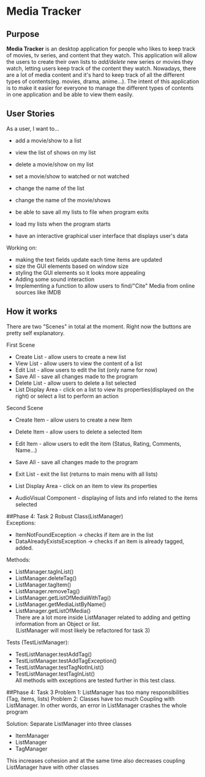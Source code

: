 # Media Tracker
## Purpose


**Media Tracker** is an desktop application for people who likes to keep track of movies, tv series, and content that 
they watch. This application will allow the users to create their own lists to *add/delete* new series or movies they 
watch, letting users keep track of the content they watch. Nowadays, there are a lot of media content and it's hard to 
keep track of all the different types of contents(eg. movies, drama, anime...). The intent of this application is to 
make it easier for everyone to manage the different types of contents in one application and be able to view them 
easily.

## User Stories 

As a user, I want to...

- add a movie/show to a list
- view the list of shows on my list
- delete a movie/show on my list
- set a movie/show to watched or not watched
- change the name of the list
- change the name of the movie/shows

- be able to save all my lists to file when program exits
- load my lists when the program starts

- have an interactive graphical user interface that displays user's data

Working on\:
- making the text fields update each time items are updated
- size the GUI elements based on window size
- styling the GUI elements so it looks more appealing
- Adding some sound interaction
- Implementing a function to allow users to find/"Cite" Media from online sources like IMDB

## How it works
There are two "Scenes" in total at the moment. Right now the buttons are pretty self explanatory. 

First Scene
- Create List - allow users to create a new list 
- View List - allow users to view the content of a list
- Edit List - allow users to edit the list (only name for now)
- Save All - save all changes made to the program
- Delete List - allow users to delete a list selected
- List Display Area - click on a list to view its properties(displayed on the right) or select a list to perform an action

Second Scene
- Create Item - allow users to create a new Item
- Delete Item - allow users to delete a selected Item
- Edit Item - allow users to edit the item (Status, Rating, Comments, Name...)
- Save All - save all changes made to the program
- Exit List - exit the list (returns to main menu with all lists)
- List Display Area - click on an item to view its properties

- AudioVisual Component - displaying of lists and info related to the items selected

##Phase 4: Task 2
Robust Class(ListManager)<br/>
Exceptions:<br/>
- ItemNotFoundException -> checks if item are in the list
- DataAlreadyExistsException -> checks if an item is already tagged, added.

Methods:<br/>
- ListManager.tagInList()
- ListManager.deleteTag()
- ListManager.tagItem()
- ListManager.removeTag()
- ListManager.getListOfMediaWithTag()
- ListManager.getMediaListByName()
- ListManager.getListOfMedia() <br/>
There are a lot more inside ListManager related to adding and getting information from an Object or list. <br/>
(ListManager will most likely be refactored for task 3)

Tests (TestListManager):<br/>
- TestListManager.testAddTag()
- TestListManager.testAddTagException()
- TestListManager.testTagNotInList()
- TestListManager.testTagInList()<br/>
All methods with exceptions are tested further in this test class.

##Phase 4: Task 3
Problem 1: ListManager has too many responsibilities (Tag, items, lists)
Problem 2: Classes have too much Coupling with ListManager. In other words, an error in ListManager crashes the whole program

Solution: Separate ListManager into three classes
- ItemManager
- ListManager
- TagManager <br/>

This increases cohesion and at the same time also decreases coupling ListManager have with other classes
